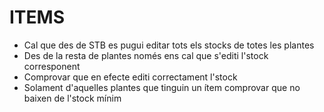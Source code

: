 # ITEMS
- Cal que des de STB es pugui editar tots els stocks de totes les plantes
- Des de la resta de plantes només ens cal que s'editi l'stock corresponent
- Comprovar que en efecte editi correctament l'stock
- Solament d'aquelles plantes que tinguin un ítem comprovar que no baixen de l'stock mínim
